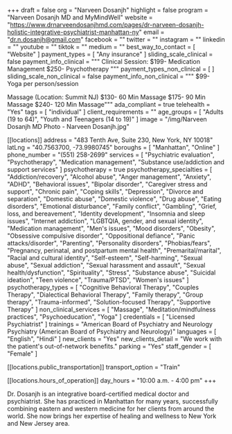 +++
draft = false
org = "Narveen Dosanjh"
highlight = false
program = "Narveen Dosanjh MD and MyMindWell"
website = "https://www.drnarveendosanjhmd.com/pages/dr-narveen-dosanjh-holistic-integrative-psychiatrist-manhattan-ny"
email = "dr.n.dosanjh@gmail.com"
facebook = ""
twitter = ""
instagram = ""
linkedin = ""
youtube = ""
tiktok = ""
medium = ""
best_way_to_contact = [ "Website" ]
payment_types = [ "Any insurance" ]
sliding_scale_clinical = false
payment_info_clinical = """
Clinical Session:
$199- Medication Management
$250- Psychotherapy
"""
payment_types_non_clinical = [ ]
sliding_scale_non_clinical = false
payment_info_non_clinical = """
$99- Yoga per person/session

Massage (Location: Summit NJ)
$130- 60 Min Massage
$175- 90 Min Massage
$240- 120 Min Massage"""
ada_compliant = true
telehealth = "Yes"
tags = [ "individual" ]
client_requirements = ""
age_groups = [ "Adults (19 to 64)", "Youth and Teenagers (14 to 19)" ]
image = "/img/Narveen Dosanjh MD Photo - Narveen Dosanjh.jpg"

[[locations]]
address = "483 Tenth Ave, Suite 230, New York, NY 10018"
latLng = "40.7563700, -73.9980745"
boroughs = [ "Manhattan", "Online" ]
phone_number = "(551) 258-2699"
services = [
  "Psychiatric evaluation",
  "Psychotherapy",
  "Medication management",
  "Substance use/addiction and support services"
]
psychotherapy = true
psychotherapy_specialties = [
  "Addiction/recovery",
  "Alcohol abuse",
  "Anger management",
  "Anxiety",
  "ADHD",
  "Behavioral issues",
  "Bipolar disorder",
  "Caregiver stress and support",
  "Chronic pain",
  "Coping skills",
  "Depression",
  "Divorce and separation",
  "Domestic abuse",
  "Domestic violence",
  "Drug abuse",
  "Eating disorders",
  "Emotional disturbance",
  "Family conflict",
  "Gambling",
  "Grief, loss, and bereavement",
  "Identity development",
  "Insomnia and sleep issues",
  "Internet addiction",
  "LGBTQIA, gender, and sexual identity",
  "Medication management",
  "Men's issues",
  "Mood disorders",
  "Obesity",
  "Obsessive compulsive disorder",
  "Oppositional defiance",
  "Panic attacks/disorder",
  "Parenting",
  "Personality disorders",
  "Phobias/fears",
  "Pregnancy, perinatal, and postpartum mental health",
  "Premarital/marital",
  "Racial and cultural identity",
  "Self-esteem",
  "Self-harming",
  "Sexual abuse",
  "Sexual addiction",
  "Sexual harassment and assault",
  "Sexual health/dysfunction",
  "Spirituality",
  "Stress",
  "Substance abuse",
  "Suicidal ideation",
  "Teen violence",
  "Trauma/PTSD",
  "Women's issues"
]
psychotherapy_types = [
  "Cognitive Behavioral Therapy",
  "Couples Therapy",
  "Dialectical Behavioral Therapy",
  "Family therapy",
  "Group therapy",
  "Trauma-informed",
  "Solution-focused Therapy",
  "Supportive Therapy"
]
non_clinical_services = [
  "Massage",
  "Meditation/mindfulness practices",
  "Psychoeducation",
  "Yoga"
]
credentials = [ "Licensed Psychiatrist" ]
trainings = "American Board of Psychiatry and Neurology Psychiatry (American Board of Psychiatry and Neurology)"
languages = [ "English", "Hindi" ]
new_clients = "Yes"
new_clients_detail = "We work with the patient's out-of-network benefits."
parking = "Yes"
staff_gender = [ "Female" ]

  [[locations.public_transportation]]
  transport_option = "Train"

  [[locations.hours_of_operation]]
  day_hours = "10:00 a.m. - 4:00 pm"
+++

Dr. Dosanjh is an integrative board-certified medical doctor and psychiatrist. She has practiced in Manhattan for many years, successfully combining eastern and western medicine for her clients from around the world. She now brings her expertise of healing and wellness to New York and New Jersey area.
